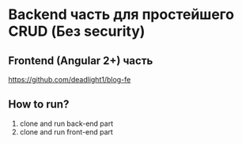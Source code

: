 # Backend часть для простейшего CRUD (Без security)
## Frontend (Angular 2+) часть
https://github.com/deadlight1/blog-fe

## How to run?
1. clone and run back-end part
2. clone and run front-end part